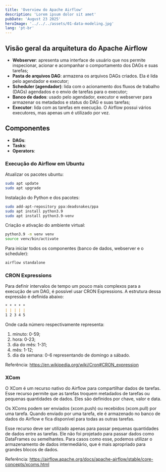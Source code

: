 ```yaml
---
title: 'Overview do Apache Airflow'
description: 'Lorem ipsum dolor sit amet'
pubDate: 'August 23 2025'
heroImage: '../../../assets/01-data-modeling.jpg'
lang: 'pt-br'
---
```



## Visão geral da arquitetura do Apache Airflow

- **Webserver**: apresenta uma interface de usuário que nos permite inspecionar, acionar e acompanhar o comportamento dos DAGs e suas tarefas;
- **Pasta de arquivos DAG**: armazena os arquivos DAGs criados. Ela é lida pelo agendador e executor;
- **Scheduler (agendador)**: lida com o acionamento dos fluxos de trabalho (DAGs) agendados e o envio de tarefas para o executor;
- **Banco de dados**: usado pelo agendador, executor e webserver para armazenar os metadados e status do DAG e suas tarefas;
- **Executor**: lida com as tarefas em execução. O Airflow possui vários executores, mas apenas um é utilizado por vez.


## Componentes

- **DAGs**: 
- **Tasks**:
- **Operators**:


### Execução do Airflow em Ubuntu

Atualizar os pacotes ubuntu:
```bash
sudo apt update
sudo apt upgrade
```

Instalação do Python e dos pacotes:
```bash
sudo add-apt-repository ppa:deadsnakes/ppa
sudo apt install python3.9
sudo apt install python3.9-venv

```

Criação e ativação do ambiente virtual:
```bash
python3.9 -m venv venv
source venv/bin/activate
```


Para iniciar todos os componentes (banco de dados, webserver e o scheduler):
```bash
airflow standalone
```



### CRON Expressions

Para definir intervalos de tempo um pouco mais complexos para a execução de um DAG, é possível usar CRON Expressions. A estrutura dessa expressão é definida abaixo:
```markdown
* * * * *
| | | | |
1 2 3 4 5 
```

Onde cada número respectivamente representa:
1. minuto: 0-59;
2. hora: 0-23;
3. dia do mês: 1-31;
4. mês: 1-12;
5. dia da semana: 0-6 representando de domingo a sábado.

Referência: https://en.wikipedia.org/wiki/Cron#CRON_expression


### XCom

O XCom é um recurso nativo do Airflow para compartilhar dados de tarefas. Esse recurso permite que as tarefas troquem metadados de tarefas ou pequenas quantidades de dados. Eles são definidos por chave, valor e data.

Os XComs podem ser enviados (xcom.push) ou recebidos (xcom.pull) por uma tarefa. Quando enviado por uma tarefa, ele é armazenado no banco de dados do Airflow e fica disponível para todas as outras tarefas.

Esse recurso deve ser utilizado apenas para passar pequenas quantidades de dados entre as tarefas. Ele não foi projetado para passar dados como DataFrames ou semelhantes. Para casos como esse, podemos utilizar o armazenamento de dados intermediário, que é mais apropriado para grandes blocos de dados.

Referência: https://airflow.apache.org/docs/apache-airflow/stable/core-concepts/xcoms.html
